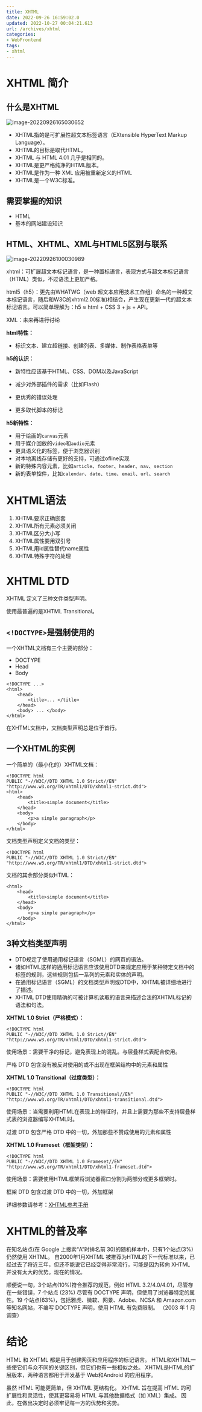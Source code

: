 ```yaml
---
title: XHTML
date: 2022-09-26 16:59:02.0
updated: 2022-10-27 00:04:21.613
url: /archives/xhtml
categories: 
- WebFrontend
tags: 
- xhtml
---
```


# XHTML 简介

## 什么是XHTML

![image-20220926165030652](https://wrxinyue.oss-cn-hongkong.aliyuncs.com/img/image-20220926165030652.png)

* XHTML指的是可扩展性超文本标签语言（EXtensible HyperText Markup Language）。
* XHTML的目标是取代HTML。
* XHTML 与 HTML 4.01 几乎是相同的。
* XHTML是更严格纯净的HTML版本。
* XHTML是作为一种 XML 应用被重新定义的HTML
* XHTML是一个W3C标准。

## 需要掌握的知识

* HTML
* 基本的网站建设知识

## HTML、XHTML、XML与HTML5区别与联系

![image-20220926100030989](https://wrxinyue.oss-cn-hongkong.aliyuncs.com/img/image-20220926100030989.png)

xhtml：可扩展超文本标记语言，是一种置标语言，表现方式与超文本标记语言（HTML）类似，不过语法上更加严格。

html5（h5）：更先由WHATWG（web 超文本应用技术工作组）命名的一种超文本标记语言，随后和W3C的xhtml2.0(标准)相结合，产生现在更新一代的超文本标记语言。可以简单理解为：h5 ≈ html + CSS 3 + js + API。

XML：~~未来再进行讨论~~

**html特性：**

* 标识文本、建立超链接、创建列表、多媒体、制作表格表单等



**h5的认识：**

* 新特性应该基于HTML、CSS、DOM以及JavaScript

* 减少对外部插件的需求（比如Flash）

* 更优秀的错误处理

* 更多取代脚本的标记



**h5新特性：**

* 用于绘画的`canvas`元素
* 用于媒介回放的`video`和`audio`元素
* 更具语义化的标签，便于浏览器识别
* 对本地离线存储有更好的支持，可通过ofline实现
* 新的特殊内容元素，比如`article`、`footer`、`header`、`nav`、`section`
* 新的表单控件，比如`calendar`、`date`、`time`、`email`、`url`、`search`

# XHTML语法

1. XHTML要求正确嵌套
2. XHTML所有元素必须关闭
3. XHTML区分大小写
4. XHTML属性要用双引号
5. XHTML用id属性替代name属性
6. XHTML特殊字符的处理

# XHTML DTD

XHTML 定义了三种文件类型声明。

使用最普遍的是XHTML Transitional。

## `<!DOCTYPE>`是强制使用的

一个XHTML文档有三个主要的部分：

* DOCTYPE
* Head
* Body

~~~XHTML
<!DOCTYPE ...>
<html>
	<head>
		<title>... </title>
	</head>
	<body> ... </body>
</html>
~~~

在XHTML文档中，文档类型声明总是位于首行。

## 一个XHTML的实例

一个简单的（最小化的）XHTML文档：

~~~XHTML
<!DOCTYPE html
PUBLIC "-//W3C//DTD XHTML 1.0 Strict//EN"
"http://www.w3.org/TR/xhtml1/DTD/xhtml1-strict.dtd">
<html>
	<head>
		<title>simple document</title>
	</head>
	<body>
		<p>a simple paragraph</p>
	</body>
</html>
~~~

文档类型声明定义文档的类型：

~~~XHTML
<!DOCTYPE html
PUBLIC "-//W3C//DTD XHTML 1.0 Strict//EN"
"http://www.w3.org/TR/xhtml1/DTD/xhtml1-strict.dtd">
~~~

文档的其余部分类似HTML：

~~~XHTML
<html>
	<head>
		<title>simple document</title>
	</head>
	<body>
		<p>a simple paragraph</p>
	</body>
</html>
~~~

## 3种文档类型声明

* DTD规定了使用通用标记语言（SGML）的网页的语法。
* 诸如HTML这样的通用标记语言应该使用DTD来规定应用于某种特定文档中的标签的规则，这些规则包括一系列的元素和实体的声明。
* 在通用标记语言（SGML）的文档类型声明或DTD中，XHTML被详细地进行了描述。
* XHTML DTD使用精确的可被计算机读取的语言来描述合法的XHTML标记的语法和句法。



**XHTML 1.0 Strict（严格模式）：**

~~~XHTML
<!DOCTYPE html
PUBLIC "-//W3C//DTD XHTML 1.0 Strict//EN" 
"http://www.w3.org/TR/xhtml1/DTD/xhtml1-strict.dtd">
~~~

使用场景：需要干净的标记，避免表现上的混乱。与层叠样式表配合使用。

严格 DTD 包含没有被反对使用的或不出现在框架结构中的元素和属性

**XHTML 1.0 Transitional（过度类型）：**

~~~XHTML
<!DOCTYPE html
PUBLIC "-//W3C//DTD XHTML 1.0 Transitional//EN"
"http://www.w3.org/TR/xhtml1/DTD/xhtml1-transitional.dtd">
~~~

使用场景：当需要利用HTML在表现上的特征时，并且上需要为那些不支持层叠样式表的浏览器编写XHTML时。

过渡 DTD 包含严格 DTD 中的一切，外加那些不赞成使用的元素和属性

**XHTML 1.0 Frameset（框架类型）：**

~~~XHTML
<!DOCTYPE html
PUBLIC "-//W3C//DTD XHTML 1.0 Frameset//EN"
"http://www.w3.org/TR/xhtml1/DTD/xhtml1-frameset.dtd">
~~~

使用场景：需要使用HTML框架将浏览器窗口分割为两部分或更多框架时。

框架 DTD 包含过渡 DTD 中的一切，外加框架

详细参数请参考：[XHTML参考手册](https://www.w3school.com.cn/tags/index.asp)

# XHTML的普及率

在知名站点(在 Google 上搜索“A”时排名前 30)的随机样本中，只有1个站点(3%)仍然使用 XHTML。 自2000年1月XHTML 被推荐为HTML的下一代标准以来，已经过去了将近三年，但还不能说它已经变得非常流行，可能是因为转向 XHTML 并没有太大的优势。现在的情况。 

顺便说一句，3个站点(10%)符合推荐的规范，例如 HTML 3.2/4.0/4.01，尽管存在一些错误，7 个站点 (23%) 尽管有 DOCTYPE 声明，但使用了浏览器特定的属性。19  个站点(63%)，包括雅虎、微软、网景、Adobe、NCSA 和 Amazon.com 等知名网站，不编写 DOCTYPE 声明，使用 HTML 有免费限制。  （2003 年 1 月调查） 

# 结论

HTML 和 XHTML 都是用于创建网页和应用程序的标记语言。  HTML和XHTML一些使它们与众不同的关键区别，但它们也有一些相似之处。 XHTML是HTML的扩展版本，两种语言都用于开发基于 Web和Android 的应用程序。 

虽然 HTML 可能更简单，但 XHTML 更结构化。  XHTML 旨在提高 HTML 的可扩展性和灵活性，使其更容易将 HTML 与其他数据格式（如 XML）集成。  因此，在做出决定时必须牢记每一方的优势和劣势。
